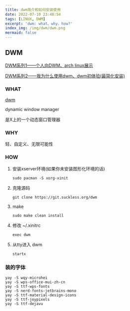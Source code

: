 ```yaml
---
title: dwm简介和如何安装使用
date: 2022-07-10 23:48:54
tags: [LINUX, DWM]
excerpt: 'dwm: what、why、how?'
index_img: /img/dwm/dwm.png
mermaid: false
---
```


## DWM

[DWM系列1——个人向DWM、arch linux展示](https://www.bilibili.com/video/BV1Ef4y1Z7kA/)

[DWM系列2——我为什么使用dwm、dwm初体验(最简化安装)](https://www.bilibili.com/video/BV1jN4y1u7ui/)

### WHAT

[dwm](https://dwm.suckless.org/)

dynamic window manager

是X上的一个动态窗口管理器

### WHY

轻、自定义、无限可能性

### HOW

1. 安装xserver环境(如果你未安装图形化环境的话)

    `sudo pacman -S xorg-xinit`

2. 克隆源码

    `git clone https://git.suckless.org/dwm`

3. make

    `sudo make clean install`

4. 修改 ~/.xinitrc

    `exec dwm`

5. 从tty进入 dwm

    `startx`

### 装的字体

```plaintext
yay -S wqy-microhei
yay -S wps-office-mui-zh-cn
yay -S ttf-wps-fonts
yay -S nerd-fonts-jetbrains-mono
yay -S ttf-material-design-icons
yay -S ttf-joypixels
yay -S ttf-dejavu
```
